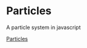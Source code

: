 # Particles
A particle system in javascript

[Particles](https://s3.amazonaws.com/orion-archer/particle-system/Particle.html)
